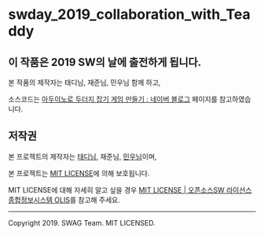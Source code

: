 swday_2019_collaboration_with_Teaddy
============================


이 작품은 2019 SW의 날에 출전하게 됩니다.
----------------------------
본 작품의 제작자는 태디님, 재준님, 민우님 함께 하고,

소스코드는 [아두이노로 두더지 잡기 게임 만들기 : 네이버 블로그](http://short.kro.kr/game1) 페이지를 참고하였습니다.


저작권
----------------------------
본 프로젝트의 제작자는 [태디님](https://github.com/seomingyu11), 재준님, [민우님](https://github.com/agarifighter)이며,

본 프로젝트는 [MIT LICENSE](./LICENSE)에 의해 보호됩니다.

MIT LICENSE에 대해 자세히 알고 싶을 경우 [MIT LICENSE | 오픈소스SW 라이선스 종합정보시스템 OLIS](https://www.olis.or.kr/license/Detailselect.do?lId=1006&mapCode=010006)를 참고해 주세요.<br>


-----------------------------------
Copyright 2019. SWAG Team. MIT LICENSED.
